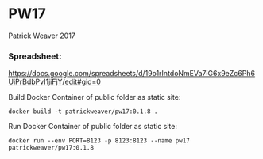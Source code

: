 # PW17

Patrick Weaver
2017
### Spreadsheet:
https://docs.google.com/spreadsheets/d/19o1rIntdoNmEVa7iG6x9eZc6Ph6UiPrBdbPvI1jiFjY/edit#gid=0


Build Docker Container of public folder as static site:

`docker build -t patrickweaver/pw17:0.1.8 .`

Run Docker Container of public folder as static site:

`docker run --env PORT=8123 -p 8123:8123 --name pw17 patrickweaver/pw17:0.1.8`

